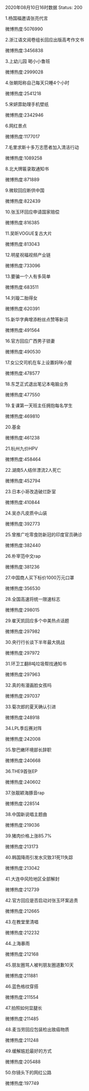 2020年08月10日16时数据
Status: 200

1.杨国福邀请张亮代言

微博热度:5076990

2.浙江语文阅卷组长回应出版高考作文书

微博热度:3456838

3.上幼儿园 喝小小鲁班

微博热度:2999028

4.张朝阳称自己每天只睡4个小时

微博热度:2541218

5.宋妍霏助理手机壁纸

微博热度:2342946

6.网红景点

微博热度:1177017

7.毛里求斯十多万志愿者加入清洁行动

微博热度:1089258

8.北大牌匾录取通知书

微博热度:871889

9.微软回应断供中国

微博热度:822439

10.张玉环回应申请国家赔偿

微博热度:816385

11.吴昕VOGUE复古大片

微博热度:813043

12.明星祝福视频产业链

微博热度:733096

13.要骗一个人有多简单

微博热度:683511

14.刘璇二胎得女

微博热度:620391

15.新华字典增添粉丝点赞等新词

微博热度:491564

16.官方回应广西男子锁妻

微博热度:490530

17.女公交司机在车上设置妈咪小屋

微博热度:478577

18.东芝正式退出笔记本电脑业务

微博热度:477550

19.复课第一天班主任拥抱每名学生

微博热度:469810

20.基金

微博热度:461238

21.杭州九价HPV

微博热度:458464

22.湖南5人结伴漂流2人死亡

微博热度:452794

23.日本小哥改造破烂卧室

微博热度:410844

24.吴亦凡皮质中山装

微博热度:392773

25.曾推广吃零食防新冠的印度官员确诊

微博热度:382440

26.朴宰范中文rap

微博热度:381236

27.中国商人买下标价1000万元口罩

微博热度:356530

28.全国高速将统一限速标志

微博热度:298015

29.崔天凯回应多个中美热点话题

微博热度:297982

30.央行行长谈下半年最大挑战

微博热度:297972

31.环卫工翻8吨垃圾帮找通知书

微博热度:297963

32.真的有漫画脸女孩吗

微博热度:297037

33.菊次郎的夏天确认引进

微博热度:248918

34.LPL季后赛对阵

微博热度:242008

35.黎巴嫩环境部长辞职

微博热度:240668

36.THE9首张EP

微博热度:240602

37.张靓颖海豚音rap

微博热度:228514

38.中国新说唱主题曲

微博热度:219036

39.猪肉价格上涨85.7%

微博热度:213173

40.韩国降雨引发水灾致31死11失踪

微博热度:213042

41.大连中风险地区全部解封

微博热度:212739

42.官方回应是否启动对张玉环案追责

微博热度:212665

43.在教堂里清唱

微博热度:212232

44.上海暴雨

微博热度:212168

45.朋友圈骂人被判朋友圈道歉10天

微博热度:211881

46.蓝色格纹穿搭

微博热度:211554

47.拍照如何显腿长

微博热度:211485

48.麦当劳回应包装检出致癌物质

微博热度:211248

49.缓解尴尬最好的方式

微博热度:205488

50.你镜头下的网红公路

微博热度:197749

